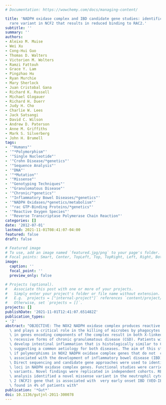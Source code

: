 ```yaml
---
# Documentation: https://wowchemy.com/docs/managing-content/

title: 'NADPH oxidase complex and IBD candidate gene studies: identification of a
  rare variant in NCF2 that results in reduced binding to RAC2.'
subtitle: ''
summary: ''
authors:
- Aleixo M. Muise
- Wei Xu
- Cong-Hui Guo
- Thomas D. Walters
- Victorien M. Wolters
- Ramzi Fattouh
- Grace Y. Lam
- Pingzhao Hu
- Ryan Murchie
- Mary Sherlock
- Juan Cristobal Gana
- Richard K. Russell
- Michael Glogauer
- Richard H. Duerr
- Judy H. Cho
- Charlie W. Lees
- Jack Satsangi
- David C. Wilson
- Andrew D. Paterson
- Anne M. Griffiths
- Mark S. Silverberg
- John H. Brumell
tags:
- '"Humans"'
- '"*Polymorphism"'
- '"Single Nucleotide"'
- '"Crohn Disease/*genetics"'
- '"Sequence Analysis"'
- '"DNA"'
- '"*Mutation"'
- '"Missense"'
- '"Genotyping Techniques"'
- '"Granulomatous Disease"'
- '"Chronic/*genetics"'
- '"Inflammatory Bowel Diseases/*genetics"'
- '"NADPH Oxidases/*genetics/metabolism"'
- '"rac GTP-Binding Proteins/*genetics"'
- '"Reactive Oxygen Species"'
- '"Reverse Transcriptase Polymerase Chain Reaction"'
categories: []
date: '2012-07-01'
lastmod: 2021-11-01T08:41:07-04:00
featured: false
draft: false

# Featured image
# To use, add an image named `featured.jpg/png` to your page's folder.
# Focal points: Smart, Center, TopLeft, Top, TopRight, Left, Right, BottomLeft, Bottom, BottomRight.
image:
  caption: ''
  focal_point: ''
  preview_only: false

# Projects (optional).
#   Associate this post with one or more of your projects.
#   Simply enter your project's folder or file name without extension.
#   E.g. `projects = ["internal-project"]` references `content/project/deep-learning/index.md`.
#   Otherwise, set `projects = []`.
projects: []
publishDate: '2021-11-01T12:41:07.651482Z'
publication_types:
- '2'
abstract: "OBJECTIVE: The NOX2 NADPH oxidase complex produces reactive oxygen species\
  \ and plays a critical role in the killing of microbes by phagocytes. Genetic mutations\
  \ in genes encoding components of the complex result in both X-linked and autosomal\
  \ recessive forms of chronic granulomatous disease (CGD). Patients with CGD often\
  \ develop intestinal inflammation that is histologically similar to Crohn's colitis,\
  \ suggesting a common aetiology for both diseases. The aim of this study is to determine\
  \ if polymorphisms in NOX2 NADPH oxidase complex genes that do not  cause CGD are\
  \ associated with the development of inflammatory bowel disease (IBD). METHODS:\
  \ Direct sequencing and candidate gene approaches were used to identify susceptibility\
  \ loci in NADPH oxidase complex genes. Functional studies were carried out on identified\
  \ variants. Novel findings were replicated in independent cohorts. RESULTS: Sequence\
  \ analysis identified a novel missense variant in the neutrophil cytosolic factor\
  \ 2 (NCF2) gene that is associated with  very early onset IBD (VEO-IBD) and subsequently\
  \ found in 4% of patients with"
publication: '*Gut*'
doi: 10.1136/gutjnl-2011-300078
---
```

